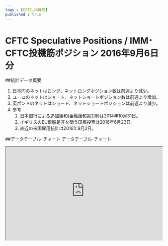 ```yaml
--- 
tags : [CFTC,投機筋] 
published : true
---
```

# CFTC Speculative Positions / IMM･CFTC投機筋ポジション 2016年9月6日分
##統計データ概要
1. 日本円のネットはロング、ネットロングポジション数は前週より減少。
1. ユーロのネットはショート、ネットショートポジション数は前週より増加。
1. 英ポンドのネットはショート、ネットショートポジションは前週より減少。
1. 参考
	1. 日本銀行による追加緩和(金融緩和第2弾)は2014年10月31日。
	1. イギリスのEU離脱是非を問う国民投票は2016年6月23日。
	1. 直近の米国雇用統計は2016年9月2日。

##データテーブル･チャート
[データテーブル･チャート](http://knowledgevault.saecanet.com/charts/am-consulting.co.jp-2016-09-10-21-59-53.html)

<iframe src="http://knowledgevault.saecanet.com/charts/am-consulting.co.jp-2016-09-10-21-59-53.html" width="100%" height="300px"></iframe>